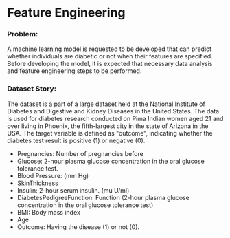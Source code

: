 # Feature Engineering 

### Problem:

A machine learning model is requested to be developed that can predict whether individuals are diabetic or not when
their features are specified. Before developing the model, it is expected that necessary data analysis and feature
engineering steps to be performed.

### Dataset Story:

The dataset is a part of a large dataset held at the National Institute of Diabetes and Digestive and Kidney Diseases
in the United States. The data is used for diabetes research conducted on Pima Indian women aged 21 and over living in
Phoenix, the fifth-largest city in the state of Arizona in the USA. The target variable is defined as "outcome",
indicating whether the diabetes test result is positive (1) or negative (0).

- Pregnancies: Number of pregnancies before
- Glucose: 2-hour plasma glucose concentration in the oral glucose tolerance test.
- Blood Pressure: (mm Hg)
- SkinThickness
- Insulin: 2-hour serum insulin. (mu U/ml)
- DiabetesPedigreeFunction: Function (2-hour plasma glucose concentration in the oral glucose tolerance test)
- BMI: Body mass index
- Age
- Outcome: Having the disease (1) or not (0).
